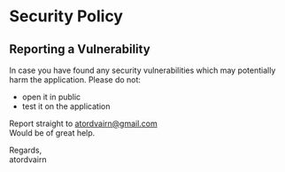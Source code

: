 # Security Policy

## Reporting a Vulnerability

In case you have found any security vulnerabilities which may potentially harm the application.
Please do not:
- open it in public
- test it on the application

Report straight to [atordvairn@gmail.com](mailto:atordvairn@gmail.com)<br>
Would be of great help.

Regards,<br>
atordvairn